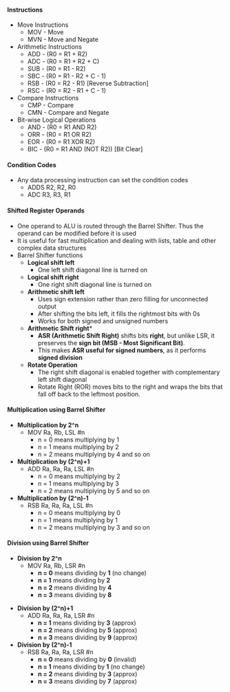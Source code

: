 #### Instructions 
* Move Instructions
	* MOV - Move 
	* MVN - Move and Negate 
* Arithmetic Instructions
	* ADD - (R0 = R1 + R2)
	* ADC - (R0 = R1 + R2 + C)
	* SUB - (R0 = R1 - R2)
	* SBC - (R0 = R1 - R2 + C - 1)
	* RSB - (R0 = R2 - R1) [Reverse Subtraction]
	* RSC - (R0 = R2 - R1 + C - 1)
* Compare Instructions 
	* CMP - Compare 
	* CMN - Compare and Negate
* Bit-wise Logical Operations
	* AND - (R0 = R1 AND R2)
	* ORR - (R0 = R1 OR R2)
	* EOR - (R0 = R1 XOR R2)
	* BIC - (R0 = R1 AND (NOT R2)) [Bit Clear]

#### Condition Codes 
* Any data processing instruction can set the condition codes 
	* ADDS R2, R2, R0
	* ADC R3, R3, R1

#### Shifted Register Operands 
* One operand to ALU is routed through the Barrel Shifter. Thus the operand can be modified before it is used
* It is useful for fast multiplication and dealing with lists, table and other complex data structures
* Barrel Shifter functions 
	* **Logical shift left** 
		* One left shift diagonal line is turned on 
	* **Logical shift right** 
		* One right shift diagonal line is turned on
	* **Arithmetic shift left** 
		* Uses sign extension rather than zero filling for unconnected output 
		* After shifting the bits left, it fills the rightmost bits with 0s
		* Works for both signed and unsigned numbers 
	* **Arithmetic Shift right***
		* **ASR (Arithmetic Shift Right)** shifts bits **right**, but unlike LSR, it preserves the **sign bit (MSB - Most Significant Bit)**.
		- This makes **ASR useful for signed numbers**, as it performs **signed division**
	* **Rotate Operation**
		* The right shift diagonal is enabled together with complementary left shift diagonal
		* Rotate Right (ROR) moves bits to the right and wraps the bits that fall off back to the leftmost position.  

#### Multiplication using Barrel Shifter 
* **Multiplication by 2^n**
	* MOV Ra, Rb, LSL #n
		* n = 0 means multiplying by 1 
		* n = 1 means multiplying by 2 
		* n = 2 means multiplying by 4 and so on
* **Multiplication by (2^n)+1**
	* ADD Ra, Ra, Ra, LSL #n 
		* n = 0 means multiplying by 2
		* n = 1 means multiplying by 3 
		* n = 2 means multiplying by 5 and so on 
* **Multiplication by (2^n)-1**
	* RSB Ra, Ra, Ra, LSL #n 
		* n = 0 means multiplying by 0
		* n = 1 means multiplying by 1 
		* n = 2 means multiplying by 3 and so on

#### Division using Barrel Shifter 
* **Division by 2^n**
	* MOV Ra, Rb, LSR #n
		* **n = 0** means dividing by **1** (no change)
		- **n = 1** means dividing by **2**
		- **n = 2** means dividing by **4**
		- **n = 3** means dividing by **8**
- **Division by (2^n)+1**
	- ADD Ra, Ra, Ra, LSR #n
		- **n = 1** means dividing by **3** (approx)
		- **n = 2** means dividing by **5** (approx)
		- **n = 3** means dividing by **9** (approx)
- **Division by (2^n)-1**
	- RSB Ra, Ra, Ra, LSR #n
		- **n = 0** means dividing by **0** (invalid)
		- **n = 1** means dividing by **1** (no change)
		- **n = 2** means dividing by **3** (approx)
		- **n = 3** means dividing by **7** (approx)